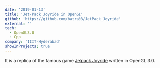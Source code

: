 ```yaml
---
date: '2019-01-13'
title: 'Jet-Pack Joyride in OpenGL'
github: 'https://github.com/batra98/JetPack_Joyride'
external: ''
tech:
  - OpenGL3.0
  - Cpp
company: 'IIIT-Hyderabad'
showInProjects: true
---
```


It is a replica of the famous game [Jetpack Joyride](https://halfbrick.com/our-games/jetpack-joyride/) written in OpenGL 3.0.